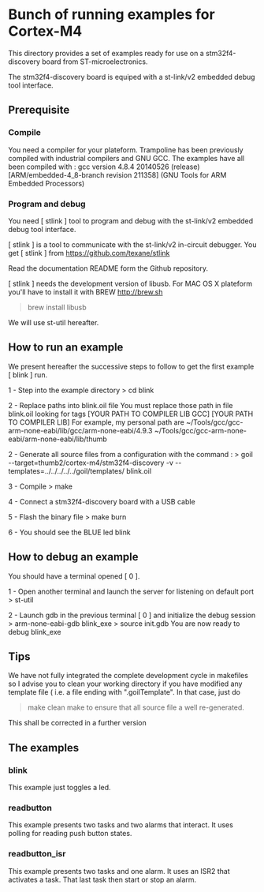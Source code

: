 # Bunch of running examples for Cortex-M4

This directory provides a set of examples ready for use on a 
stm32f4-discovery board from ST-microelectronics.

The stm32f4-discovery board is equiped with a st-link/v2 embedded debug tool interface.

## Prerequisite

### Compile

You need a compiler for your plateform.
Trampoline has been previously compiled with industrial compilers and GNU GCC.
The examples have all been compiled with :
gcc version 4.8.4 20140526 (release) [ARM/embedded-4_8-branch revision 211358] (GNU Tools for ARM Embedded Processors)

### Program and debug
 
You need [ stlink ] tool to program and debug with the st-link/v2 embedded debug tool interface.

[ stlink ] is a tool to communicate with the st-link/v2 in-circuit debugger.
You get [ stlink ] from 
https://github.com/texane/stlink

Read the documentation README form the Github repository.

[ stlink ] needs the development version of libusb.
For MAC OS X plateform you'll have to install it with BREW
http://brew.sh

> brew install libusb

We will use st-util hereafter.

## How to run an example

We present hereafter the successive steps to follow to get the first example [ blink ] run.

1 - Step into the example directory
    > cd blink 

2 - Replace paths into blink.oil file
   You must replace those path in file blink.oil looking for tags
    [YOUR PATH TO COMPILER LIB GCC]
    [YOUR PATH TO COMPILER LIB]
    For example, my personal path are
    ~/Tools/gcc/gcc-arm-none-eabi/lib/gcc/arm-none-eabi/4.9.3
    ~/Tools/gcc/gcc-arm-none-eabi/arm-none-eabi/lib/thumb

2 - Generate all source files from a configuration with the command :
    > goil --target=thumb2/cortex-m4/stm32f4-discovery -v --templates=../../../../../goil/templates/ blink.oil

3 - Compile
    > make

4 - Connect a stm32f4-discovery board with a USB cable

5 - Flash the binary file
    > make burn 

6 - You should see the BLUE led blink 

## How to debug an example

You should have a terminal opened [ 0 ].

1 - Open another terminal and launch the server for listening on default port 
    > st-util
    
2 - Launch gdb in the previous terminal [ 0 ] and initialize the debug session
    > arm-none-eabi-gdb blink_exe
    > source init.gdb
You are now ready to debug blink_exe

## Tips

We have not fully integrated the complete development cycle in makefiles so I advise you to clean your working directory 
if you have modified any template file ( i.e. a file ending with ".goilTemplate".
In that case, just do
> make clean
> make
to ensure that all source file a well re-generated.

This shall be corrected in a further version

## The examples

### blink

This example just toggles a led.

### readbutton

This example presents two tasks and two alarms that interact.
It uses polling for reading push button states.

### readbutton_isr

This example presents two tasks and one alarm.
It uses an ISR2 that activates a task. That last task then start or stop an alarm.
